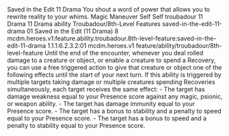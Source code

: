 <ability>
  <name>Saved in the Edit</name>
  <cost>11 Drama</cost>
  <flavor>You shout a word of power that allows you to rewrite reality to your whims.</flavor>
  <keywords>
    <keyword>Magic</keyword>
  </keywords>
  <type>Maneuver</type>
  <distance>Self</distance>
  <target>Self</target>
  <metadata>
    <class>troubadour</class>
    <cost>11 Drama</cost>
    <cost_amount>11</cost_amount>
    <cost_resource>Drama</cost_resource>
    <feature_type>ability</feature_type>
    <file_dpath>Troubadour/8th-Level Features</file_dpath>
    <item_id>saved-in-the-edit-11-drama</item_id>
    <item_index>01</item_index>
    <item_name>Saved in the Edit (11 Drama)</item_name>
    <level>8</level>
    <scc>mcdm.heroes.v1:feature.ability.troubadour.8th-level-feature:saved-in-the-edit-11-drama</scc>
    <scdc>1.1.1:6.2.3.2:01</scdc>
    <source>mcdm.heroes.v1</source>
    <type>feature/ability/troubadour/8th-level-feature</type>
  </metadata>
  <effects>
    <effect type="mundane">Until the end of the encounter, whenever you deal rolled damage to a creature or object, or enable a creature to spend a Recovery, you can use a free triggered action to give that creature or object one of the following effects until the start of your next turn. If this ability is triggered by multiple targets taking damage or multiple creatures spending Recoveries simultaneously, each target receives the same effect: - The target has damage weakness equal to your Presence score against any magic, psionic, or weapon ability. - The target has damage immunity equal to your Presence score. - The target has a bonus to stability and a penalty to speed equal to your Presence score. - The target has a bonus to speed and a penalty to stability equal to your Presence score.</effect>
  </effects>
</ability>
